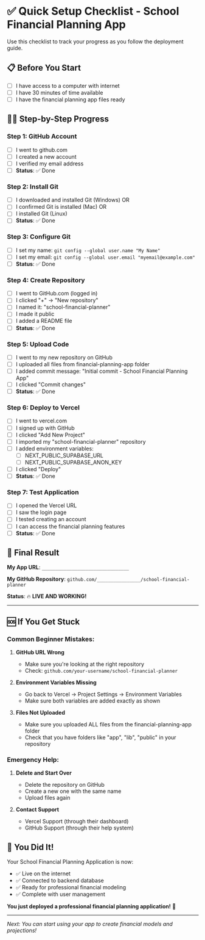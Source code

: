 # ✅ Quick Setup Checklist - School Financial Planning App

Use this checklist to track your progress as you follow the deployment guide.

## 📋 Before You Start

- [ ] I have access to a computer with internet
- [ ] I have 30 minutes of time available
- [ ] I have the financial planning app files ready

## 🏃‍♂️ Step-by-Step Progress

### Step 1: GitHub Account
- [ ] I went to github.com
- [ ] I created a new account
- [ ] I verified my email address
- [ ] **Status**: ✅ Done

### Step 2: Install Git
- [ ] I downloaded and installed Git (Windows) OR
- [ ] I confirmed Git is installed (Mac) OR  
- [ ] I installed Git (Linux)
- [ ] **Status**: ✅ Done

### Step 3: Configure Git
- [ ] I set my name: `git config --global user.name "My Name"`
- [ ] I set my email: `git config --global user.email "myemail@example.com"`
- [ ] **Status**: ✅ Done

### Step 4: Create Repository
- [ ] I went to GitHub.com (logged in)
- [ ] I clicked "+" → "New repository"
- [ ] I named it: "school-financial-planner"
- [ ] I made it public
- [ ] I added a README file
- [ ] **Status**: ✅ Done

### Step 5: Upload Code
- [ ] I went to my new repository on GitHub
- [ ] I uploaded all files from financial-planning-app folder
- [ ] I added commit message: "Initial commit - School Financial Planning App"
- [ ] I clicked "Commit changes"
- [ ] **Status**: ✅ Done

### Step 6: Deploy to Vercel
- [ ] I went to vercel.com
- [ ] I signed up with GitHub
- [ ] I clicked "Add New Project"
- [ ] I imported my "school-financial-planner" repository
- [ ] I added environment variables:
  - [ ] NEXT_PUBLIC_SUPABASE_URL
  - [ ] NEXT_PUBLIC_SUPABASE_ANON_KEY
- [ ] I clicked "Deploy"
- [ ] **Status**: ✅ Done

### Step 7: Test Application
- [ ] I opened the Vercel URL
- [ ] I saw the login page
- [ ] I tested creating an account
- [ ] I can access the financial planning features
- [ ] **Status**: ✅ Done

## 🎉 Final Result

**My App URL**: `________________________________`

**My GitHub Repository**: `github.com/________________/school-financial-planner`

**Status**: 🔥 **LIVE AND WORKING!**

---

## 🆘 If You Get Stuck

### Common Beginner Mistakes:

1. **GitHub URL Wrong**
   - Make sure you're looking at the right repository
   - Check: `github.com/your-username/school-financial-planner`

2. **Environment Variables Missing**
   - Go back to Vercel → Project Settings → Environment Variables
   - Make sure both variables are added exactly as shown

3. **Files Not Uploaded**
   - Make sure you uploaded ALL files from the financial-planning-app folder
   - Check that you have folders like "app", "lib", "public" in your repository

### Emergency Help:

1. **Delete and Start Over**
   - Delete the repository on GitHub
   - Create a new one with the same name
   - Upload files again

2. **Contact Support**
   - Vercel Support (through their dashboard)
   - GitHub Support (through their help system)

## 🎊 You Did It!

Your School Financial Planning Application is now:
- ✅ Live on the internet
- ✅ Connected to backend database  
- ✅ Ready for professional financial modeling
- ✅ Complete with user management

**You just deployed a professional financial planning application!** 🚀

---

*Next: You can start using your app to create financial models and projections!*
